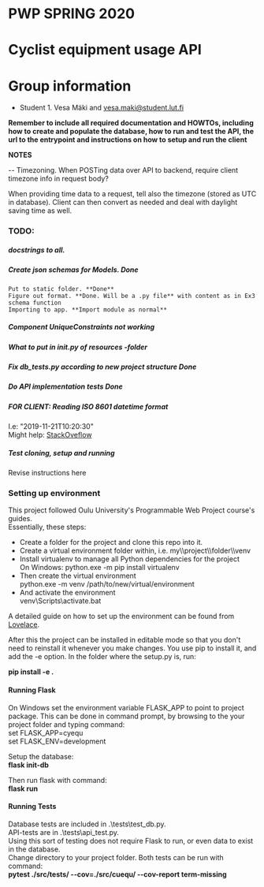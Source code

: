 # PWP SPRING 2020
# Cyclist equipment usage API
# Group information
* Student 1. Vesa Mäki and vesa.maki@student.lut.fi


__Remember to include all required documentation and HOWTOs, including how to create and populate the database, how to run and test the API, the url to the entrypoint and instructions on how to setup and run the client__

**NOTES**

-- Timezoning.
When POSTing data over API to backend, require client timezone info in request body?

When providing time data to a request, tell also the timezone (stored as UTC in database). Client can then convert as needed and deal with daylight saving time as well.

### TODO: ###
#####    docstrings to all. #####

##### Create json schemas for Models. **Done** #####
    Put to static folder. **Done**  
    Figure out format. **Done. Will be a .py file** with content as in Ex3 schema function
    Importing to app. **Import module as normal**

##### Component UniqueConstraints not working #####

##### What to put in __init__.py of resources -folder #####    

##### Fix db_tests.py according to new project structure **Done** #####

##### Do API implementation tests **Done** #####

##### FOR CLIENT: Reading ISO 8601 datetime format #####  
I.e: "2019-11-21T10:20:30"  
Might help: [StackOveflow](https://stackoverflow.com/questions/127803/how-do-i-parse-an-iso-8601-formatted-date)  

##### Test cloning, setup and running #####
Revise instructions here

### Setting up environment ###

This project followed Oulu University's Programmable Web Project course's guides.  
Essentially, these steps:
<ul>
<li>Create a folder for the project and clone this repo into it. </li>
<li>Create a virtual environment folder within, i.e. my\\project\\folder\\venv</li>
<li>Install virtualenv to manage all Python dependencies for the project</li>  
On Windows: python.exe -m pip install virtualenv
<li>Then create the virtual environment</li>  
python.exe -m venv /path/to/new/virtual/environment
<li>And activate the environment</li>  
venv\Scripts\activate.bat
</ul>

A detailed guide on how to set up the environment can be found from [Lovelace](https://lovelace.oulu.fi/ohjelmoitava-web/programmable-web-project-spring-2020/pwp-setting-up-python-environment-for-exercises/).

After this the project can be installed in editable mode so that you don't need to reinstall it whenever you make changes. You use pip to install it, and add the -e option. In the folder where the setup.py is, run:

__pip install -e .__

#### Running Flask ####  
On Windows set the environment variable FLASK_APP to point to project package. This can be done in command prompt, by browsing to the your project folder and typing command:  
set FLASK_APP=cyequ  
set FLASK_ENV=development

Setup the database:  
__flask init-db__

Then run flask with command:  
__flask run__

#### Running Tests ####
Database tests are included in .\\tests\\test_db.py.  
API-tests are in .\\tests\\api_test.py.  
Using this sort of testing does not require Flask to run, or even data to exist in the database.  
Change directory to your project folder. Both tests can be run with command:  
__pytest ./src/tests/ --cov=./src/cuequ/ --cov-report term-missing__
